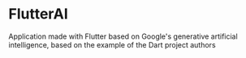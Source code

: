 # FlutterAI
Application made with Flutter based on Google's generative artificial intelligence, based on the example of the Dart project authors
